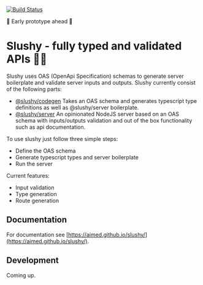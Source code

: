 [![Build Status](https://travis-ci.org/aimed/slushy.svg?branch=master)](https://travis-ci.org/aimed/slushy)

🚧 Early prototype ahead 🚧

# Slushy - fully typed and validated APIs 🍦🍭

Slushy uses OAS (OpenApi Specification) schemas to generate server boilerplate and validate server inputs and outputs.
Slushy currently consist of the following parts:

-   [@slushy/codegen](./codegen) Takes an OAS schema and generates typescript type definitions as well as @slushy/server boilerplate.
-   [@slushy/server](./server) An opinionated NodeJS server based on an OAS schema with inputs/outputs validation and out of the box functionality such as api documentation.

To use slushy just follow three simple steps:

-   Define the OAS schema
-   Generate typescript types and server boilerplate
-   Run the server

Current features:

-   Input validation
-   Type generation
-   Route generation

## Documentation
For documentation see [https://aimed.github.io/slushy/](https://aimed.github.io/slushy/).

## Development
Coming up.
